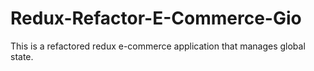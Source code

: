# Redux-Refactor-E-Commerce-Gio
This is a refactored redux e-commerce application that manages global state.
